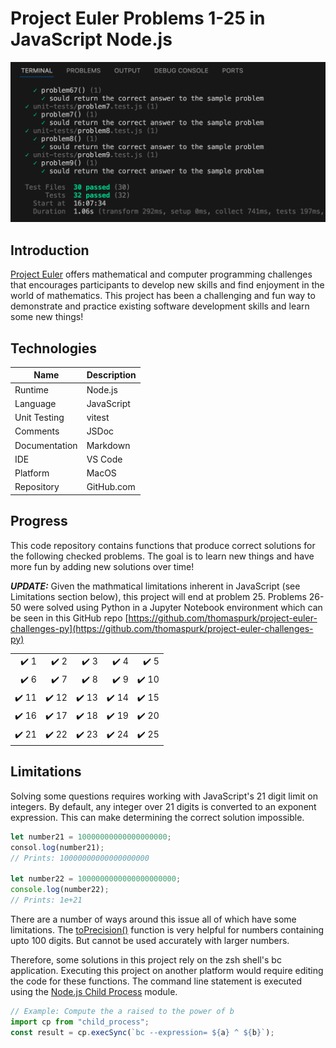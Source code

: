 # Project Euler Problems 1-25 in JavaScript Node.js

![Sample Unit Testing Output](readme-screenshot.png "Sample Unit Testing Output")

## Introduction

[Project Euler](https://projecteuler.net/about) offers mathematical and computer programming challenges that encourages participants to develop new skills and find enjoyment in the world of mathematics. This project has been a challenging and fun way to demonstrate and practice existing software development skills and learn some new things!

## Technologies

| Name          | Description |
| ------------- | ----------- |
| Runtime       | Node.js     |
| Language      | JavaScript  |
| Unit Testing  | vitest      |
| Comments      | JSDoc       |
| Documentation | Markdown    |
| IDE           | VS Code     |
| Platform      | MacOS       |
| Repository    | GitHub.com  |

## Progress

This code repository contains functions that produce correct solutions for the following checked problems. The goal is to learn new things and have more fun by adding new solutions over time!

***UPDATE:*** Given the mathmatical limitations inherent in JavaScript (see Limitations section below), this project will end at problem 25. Problems 26-50 were solved using Python in a Jupyter Notebook environment which can be seen in this GitHub repo [https://github.com/thomaspurk/project-euler-challenges-py](https://github.com/thomaspurk/project-euler-challenges-py)


|                       |                       |                       |                       |                       | 
| --------------------: | --------------------: | --------------------: | --------------------: | --------------------: | 
|  :heavy_check_mark: 1 |  :heavy_check_mark: 2 |  :heavy_check_mark: 3 |  :heavy_check_mark: 4 |  :heavy_check_mark: 5 |
| :heavy_check_mark: 6 |  :heavy_check_mark: 7 |  :heavy_check_mark: 8 |  :heavy_check_mark: 9 | :heavy_check_mark: 10 |
| :heavy_check_mark: 11 | :heavy_check_mark: 12 | :heavy_check_mark: 13 | :heavy_check_mark: 14 | :heavy_check_mark: 15 |
| :heavy_check_mark: 16 | :heavy_check_mark: 17 | :heavy_check_mark: 18 | :heavy_check_mark: 19 | :heavy_check_mark: 20 |
| :heavy_check_mark: 21 | :heavy_check_mark: 22 | :heavy_check_mark: 23 | :heavy_check_mark: 24 | :heavy_check_mark: 25 |                    



## Limitations

Solving some questions requires working with JavaScript's 21 digit limit on integers. By default, any integer over 21 digits is converted to an exponent expression. This can make determining the correct solution impossible.

```javascript
let number21 = 10000000000000000000;
consol.log(number21);
// Prints: 10000000000000000000

let number22 = 1000000000000000000000;
console.log(number22);
// Prints: 1e+21
```

There are a number of ways around this issue all of which have some limitations. The [toPrecision()](https://developer.mozilla.org/en-US/docs/Web/JavaScript/Reference/Global_Objects/Number/toPrecision) function is very helpful for numbers containing upto 100 digits. But cannot be used accurately with larger numbers.

Therefore, some solutions in this project rely on the zsh shell's bc application. Executing this project on another platform would require editing the code for these functions. The command line statement is executed using the [Node.js Child Process](https://nodejs.org/api/child_process.html) module.

```javascript
// Example: Compute the a raised to the power of b
import cp from "child_process";
const result = cp.execSync(`bc --expression= ${a} ^ ${b}`);
```
